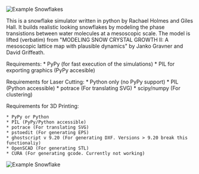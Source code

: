 ![Example Snowflakes](https://raw.githubusercontent.com/vishnubob/snowflake/master/media/collage_medium.jpg)

This is a snowflake simulator written in python by Rachael Holmes and Giles
Hall.  It builds realistic looking snowflakes by modeling the phase
transistions between water molecules at a mesoscopic scale.  The model is
lifted (verbatim) from "MODELING SNOW CRYSTAL GROWTH II: A mesoscopic lattice
map with plausible dynamics" by Janko Gravner and David Griffeath.

Requirements:
    * PyPy (for fast execution of the simulations)
    * PIL for exporting graphics (PyPy accesible)

Requirements for Laser Cutting:
    * Python only (no PyPy support)
    * PIL (Python accessible)
    * potrace (For translating SVG)
    * scipy/numpy (For clustering)

Requirements for 3D Printing:

    * PyPy or Python
    * PIL (PyPy/Python accessible)
    * potrace (For translating SVG)
    * pstoedit (For generating EPS)
    * ghostscript v 9.20 (For generating DXF. Versions > 9.20 break this functionaliy)
    * OpenSCAD (For generating STL)
    * CURA (For generating gcode. Currently not working)

![Example Snowflake](https://raw.githubusercontent.com/vishnubob/snowflake/master/media/example.png)
